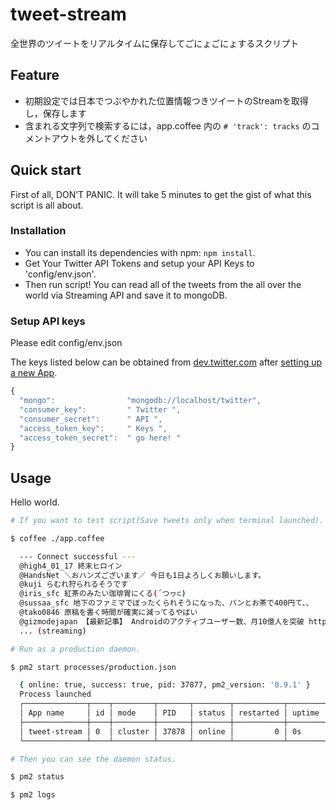tweet-stream
============

全世界のツイートをリアルタイムに保存してごにょごにょするスクリプト


## Feature

* 初期設定では日本でつぶやかれた位置情報つきツイートのStreamを取得し，保存します
* 含まれる文字列で検索するには，app.coffee 内の `# 'track': tracks` のコメントアウトを外してください

## Quick start

First of all, DON’T PANIC. It will take 5 minutes to get the gist of what this script is all about.

### Installation

* You can install its dependencies with npm: `npm install`.
* Get Your Twitter API Tokens and setup your API Keys to 'config/env.json'.
* Then run script! You can read all of the tweets from the all over the world via Streaming API and save it to mongoDB.

### Setup API keys

Please edit config/env.json

The keys listed below can be obtained from [dev.twitter.com](http://dev.twitter.com) after [setting up a new App](https://dev.twitter.com/apps/new).

``` javascript
{
  "mongo":                "mongodb://localhost/twitter",
  "consumer_key":         " Twitter ",
  "consumer_secret":      " API ",
  "access_token_key":     " Keys ",
  "access_token_secret":  " go here! "
}
```

## Usage

Hello world.

``` bash
# If you want to test script(Save tweets only when terminal launched).

$ coffee ./app.coffee

  --- Connect successful ---
  @high4_01_17 終末ヒロイン
  @HandsNet ＼おハンズございます／ 今日も1日よろしくお願いします。
  @kuji らむれ狩られるそうです
  @iris_sfc 紅茶のみたい珈琲胃にくる(´つヮ⊂)
  @sussaa_sfc 地下のファミマでぼったくられそうになった、パンとお茶で400円て、、
  @tako0846 原稿を書く時間が確実に減ってるやばい
  @gizmodejapan 【最新記事】 Androidのアクティブユーザー数、月10億人を突破 http://t.co/HhulkQJeDv
  ... (streaming)  

# Run as a production daemon.

$ pm2 start processes/production.json

  { online: true, success: true, pid: 37877, pm2_version: '0.9.1' }
  Process launched
  ┌──────────────┬────┬─────────┬───────┬────────┬───────────┬────────┬─────────────┬───────────┐
  │ App name     │ id │ mode    │ PID   │ status │ restarted │ uptime │      memory │  watching │
  ├──────────────┼────┼─────────┼───────┼────────┼───────────┼────────┼─────────────┼───────────┤
  │ tweet-stream │ 0  │ cluster │ 37878 │ online │         0 │ 0s     │ 26.570 MB   │ activated │
  └──────────────┴────┴─────────┴───────┴────────┴───────────┴────────┴─────────────┴───────────┘

# Then you can see the daemon status.

$ pm2 status

$ pm2 logs

```
